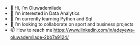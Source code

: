- 👋 Hi, I’m Oluwademilade
- 👀 I’m interested in Data Analytics
- 🌱 I’m currently learning Python and Sql
- 💞️ I’m looking to collaborate on sport and business projects
- 📫 How to reach me https://www.linkedin.com/in/adeyewa-oluwademilade-2bb7a9124/

<!---
itsademi/itsademi is a ✨ special ✨ repository because its `README.md` (this file) appears on your GitHub profile.
You can click the Preview link to take a look at your changes.
--->
